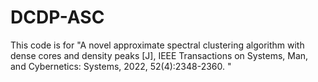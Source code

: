 # DCDP-ASC
This code is for "A novel approximate spectral clustering algorithm with dense cores and density peaks [J], IEEE Transactions on Systems, Man, and Cybernetics: Systems, 2022, 52(4):2348-2360. "
